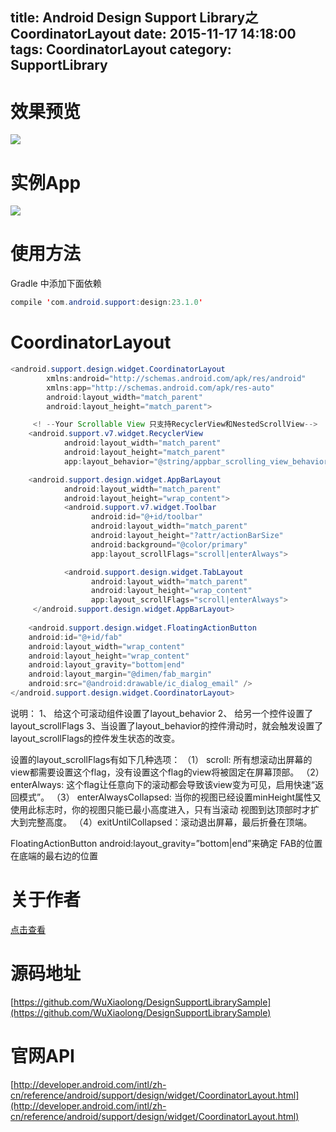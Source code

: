 title: Android Design Support Library之CoordinatorLayout
date: 2015-11-17 14:18:00
tags: CoordinatorLayout
category: SupportLibrary 
---
# 效果预览
![](http://7q5c2h.com1.z0.glb.clouddn.com/designsupportlibrarysample.gif)

<!--more-->

# 实例App
![](http://7q5c2h.com1.z0.glb.clouddn.com/dashishuoDownload.png)

# 使用方法
Gradle 中添加下面依赖
```java
compile 'com.android.support:design:23.1.0'
```

# CoordinatorLayout
```java
<android.support.design.widget.CoordinatorLayout
        xmlns:android="http://schemas.android.com/apk/res/android"
        xmlns:app="http://schemas.android.com/apk/res-auto"
        android:layout_width="match_parent"
        android:layout_height="match_parent">

     <! --Your Scrollable View 只支持RecyclerView和NestedScrollView-->
    <android.support.v7.widget.RecyclerView
            android:layout_width="match_parent"
            android:layout_height="match_parent"
            app:layout_behavior="@string/appbar_scrolling_view_behavior" />

    <android.support.design.widget.AppBarLayout
            android:layout_width="match_parent"
            android:layout_height="wrap_content">
            <android.support.v7.widget.Toolbar
                  android:id="@+id/toolbar"
                  android:layout_width="match_parent"
                  android:layout_height="?attr/actionBarSize"
                  android:background="@color/primary"
                  app:layout_scrollFlags="scroll|enterAlways">

            <android.support.design.widget.TabLayout
                  android:layout_width="match_parent"
                  android:layout_height="wrap_content"
                  app:layout_scrollFlags="scroll|enterAlways">
     </android.support.design.widget.AppBarLayout>
	 
	<android.support.design.widget.FloatingActionButton
    android:id="@+id/fab"
    android:layout_width="wrap_content"
    android:layout_height="wrap_content"
    android:layout_gravity="bottom|end"
    android:layout_margin="@dimen/fab_margin"
    android:src="@android:drawable/ic_dialog_email" />
</android.support.design.widget.CoordinatorLayout>
```
说明：
1、 给这个可滚动组件设置了layout_behavior 
2、 给另一个控件设置了layout_scrollFlags 
3、当设置了layout_behavior的控件滑动时，就会触发设置了layout_scrollFlags的控件发生状态的改变。

设置的layout_scrollFlags有如下几种选项：
（1） scroll: 所有想滚动出屏幕的view都需要设置这个flag，没有设置这个flag的view将被固定在屏幕顶部。
（2） enterAlways: 这个flag让任意向下的滚动都会导致该view变为可见，启用快速“返回模式”。
（3） enterAlwaysCollapsed: 当你的视图已经设置minHeight属性又使用此标志时，你的视图只能已最小高度进入，只有当滚动 视图到达顶部时才扩大到完整高度。
（4）exitUntilCollapsed：滚动退出屏幕，最后折叠在顶端。

FloatingActionButton
android:layout_gravity=”bottom|end”来确定 FAB的位置在底端的最右边的位置


# 关于作者
[点击查看](http://wuxiaolong.me/about/)

# 源码地址
[https://github.com/WuXiaolong/DesignSupportLibrarySample](https://github.com/WuXiaolong/DesignSupportLibrarySample)

# 官网API
[http://developer.android.com/intl/zh-cn/reference/android/support/design/widget/CoordinatorLayout.html](http://developer.android.com/intl/zh-cn/reference/android/support/design/widget/CoordinatorLayout.html)

